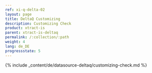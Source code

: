 ```yaml
---
ref: xi-q-delta-02
layout: page
title: DeltaQ Customizing
description: Customizing Check
product: xtract-is
parent: xtract-is-deltaq
permalink: /:collection/:path
weight: 4
lang: de_DE
progressstate: 5
---
```



{% include _content/de/datasource-deltaq/customizing-check.md %}